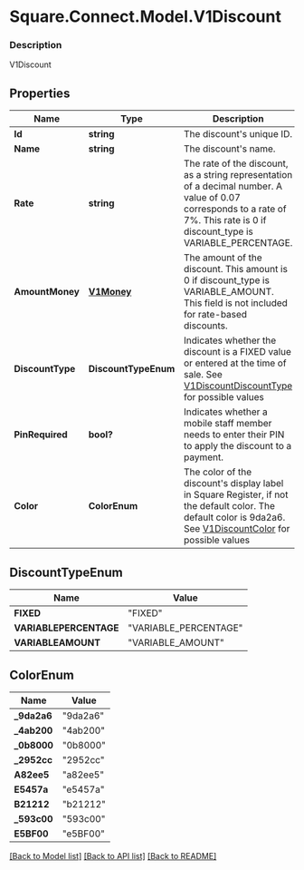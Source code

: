 # Square.Connect.Model.V1Discount

### Description

V1Discount

## Properties

Name | Type | Description | Notes
------------ | ------------- | ------------- | -------------
**Id** | **string** | The discount&#39;s unique ID. | [optional] 
**Name** | **string** | The discount&#39;s name. | [optional] 
**Rate** | **string** | The rate of the discount, as a string representation of a decimal number. A value of 0.07 corresponds to a rate of 7%. This rate is 0 if discount_type is VARIABLE_PERCENTAGE. | [optional] 
**AmountMoney** | [**V1Money**](V1Money.md) | The amount of the discount. This amount is 0 if discount_type is VARIABLE_AMOUNT. This field is not included for rate-based discounts. | [optional] 
**DiscountType** | **DiscountTypeEnum** | Indicates whether the discount is a FIXED value or entered at the time of sale. See [V1DiscountDiscountType](#type-v1discountdiscounttype) for possible values | [optional] 
**PinRequired** | **bool?** | Indicates whether a mobile staff member needs to enter their PIN to apply the discount to a payment. | [optional] 
**Color** | **ColorEnum** | The color of the discount&#39;s display label in Square Register, if not the default color. The default color is 9da2a6. See [V1DiscountColor](#type-v1discountcolor) for possible values | [optional] 


## DiscountTypeEnum

Name | Value
------------ | -------------
**FIXED** | "FIXED"
**VARIABLEPERCENTAGE** | "VARIABLE_PERCENTAGE"
**VARIABLEAMOUNT** | "VARIABLE_AMOUNT"


## ColorEnum

Name | Value
------------ | -------------
**_9da2a6** | "9da2a6"
**_4ab200** | "4ab200"
**_0b8000** | "0b8000"
**_2952cc** | "2952cc"
**A82ee5** | "a82ee5"
**E5457a** | "e5457a"
**B21212** | "b21212"
**_593c00** | "593c00"
**E5BF00** | "e5BF00"



[[Back to Model list]](../README.md#documentation-for-models) [[Back to API list]](../README.md#documentation-for-api-endpoints) [[Back to README]](../README.md)

